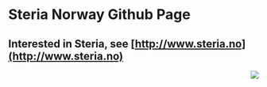 Steria Norway Github Page
==========

Interested in Steria, see [http://www.steria.no](http://www.steria.no)
-----------------------------------------------------------------------

<div style="float: right"><img src="steria-logo.jpg"></div>
